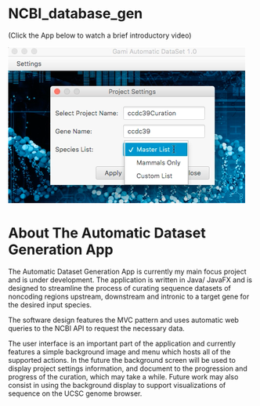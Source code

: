 # NCBI_database_gen


(Click the App below to watch a brief introductory video)

[![NCBI Video](https://github.com/victoriachistolini/NCBI_database_gen/blob/master/media/Screenshot%202017-07-27%2011.16.26.png)](https://www.dropbox.com/scl/fi/cainesljy1sfb0nenvcwl/curation_app.mov?dl=0&oref=e&r=AAXOhvTRSaGhcPS65FHyae-E9MNWjKRRVpaz9upQz6NY2n8_1ggAEWDBG8kUc5H-lqeHgX8-2ikSfsMB10rk4I1Wuowihkn4c8n32JWa8JzrvKdM1npMpvphNX_-b_vWiW3TS8H6aFWd1sg1UJkmUNk7UDZNIo6GlyU-Fkhuz2hOrQ&sm=1)



# About The Automatic Dataset Generation App

The Automatic Dataset Generation App is currently my main focus project and is under development. The application is written in Java/ JavaFX and is designed to streamline the process of curating sequence datasets of noncoding regions upstream, downstream and intronic to a target gene for the desired input species.

The software design features the MVC  pattern and uses automatic web queries to the NCBI API to request the necessary data.

The user interface is an important part of the application and currently features a simple background image and menu which hosts all of the supported actions. In the future the background screen will be used to display project settings information, and document to the progression and progress of the curation, which may take a while. Future work may also consist in using the background display to support visualizations of sequence on the UCSC genome browser.
